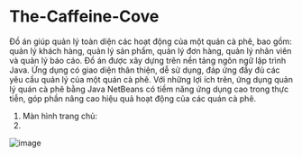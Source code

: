 # The-Caffeine-Cove
Đồ án giúp quản lý toàn diện các hoạt động của một quán cà phê, bao gồm: quản lý khách hàng, quản lý sản phẩm, quản lý đơn hàng, quản lý nhân viên và quản lý báo cáo.
Đồ án được xây dựng trên nền tảng ngôn ngữ lập trình Java. Ứng dụng có giao diện thân thiện, dễ sử dụng, đáp ứng đầy đủ các yêu cầu quản lý của một quán cà phê.
Với những lợi ích trên, ứng dụng quản lý quán cà phê bằng Java NetBeans có tiềm năng ứng dụng cao trong thực tiễn, góp phần nâng cao hiệu quả hoạt động của các quán cà phê.
1. Màn hình trang chủ:
2. 
![image](https://github.com/vananh3040/The-Caffeine-Cove/assets/92537419/dc2e1529-570c-470d-b68c-2b2fc9d1370a)
 
